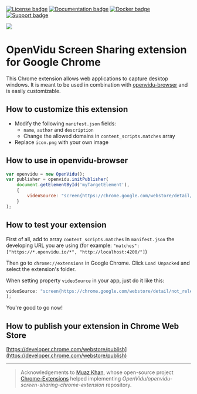 [![License badge](https://img.shields.io/badge/license-Apache2-orange.svg)](http://www.apache.org/licenses/LICENSE-2.0)
[![Documentation badge](https://readthedocs.org/projects/fiware-orion/badge/?version=latest)](http://openvidu.io/docs/home/)
[![Docker badge](https://img.shields.io/docker/pulls/fiware/orion.svg)](https://hub.docker.com/r/openvidu/)
[![Support badge](https://img.shields.io/badge/support-sof-yellowgreen.svg)](https://groups.google.com/forum/#!forum/openvidu)

[![][OpenViduLogo]](http://openvidu.io)

[OpenViduLogo]: https://secure.gravatar.com/avatar/5daba1d43042f2e4e85849733c8e5702?s=120

# OpenVidu Screen Sharing extension for Google Chrome

This Chrome extension allows web applications to capture desktop windows. It is meant to be used in combination with [openvidu-browser](http://openvidu.io/docs/advanced-features/screen-share/) and is easily customizable.

## How to customize this extension

- Modify the following `manifest.json` fields:
  - `name`, `author` and `description`
  - Change the allowed domains in `content_scripts.matches` array
- Replace `icon.png` with your own image

## How to use in openvidu-browser

```javascript
var openvidu = new OpenVidu();
var publisher = openvidu.initPublisher(
    document.getElementById('myTargetElement'),
    {
        videoSource: "screen{https://chrome.google.com/webstore/detail/YOUR_EXTENSION_NAME/YOUR_EXTENSION_ID}",
    }
);
```

## How to test your extension

First of all, add to array `content_scripts.matches` in `manifest.json` the developing URL you are using (for example: `"matches": ["https://*.openvidu.io/*", "http://localhost:4200/"]`)

Then go to `chrome://extensions` in Google Chrome. Click `Load Unpacked` and select the extension's folder.

When setting property `videoSource` in your app, just do it like this:

```javascript
videoSource: "screen{https://chrome.google.com/webstore/detail/not_relevant/DEVELOPING_EXTENSION_ID_CHROME_PROVIDED}",
);
```

You're good to go now!

## How to publish your extension in Chrome Web Store

[https://developer.chrome.com/webstore/publish](https://developer.chrome.com/webstore/publish)

---

> Acknowledgements to [Muaz Khan](https://www.webrtc-experiment.com/), whose open-source project [Chrome-Extensions](https://github.com/muaz-khan/Chrome-Extensions) helped implementing _OpenVidu/openvidu-screen-sharing-chrome-extension_ repository.
